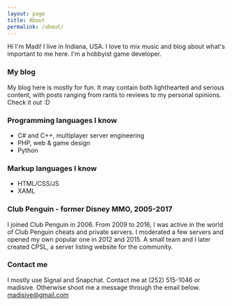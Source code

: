 ```yaml
---
layout: page
title: About
permalink: /about/
---
```


Hi I'm Madi! I live in Indiana, USA. I love to mix music and blog about what's important to me here. I'm a hobbyist game developer.

### My blog
My blog here is mostly for fun. It may contain both lighthearted and serious content, with posts ranging from rants to reviews to my personal opinions. Check it out :D

### Programming languages I know
- C# and C++, multiplayer server engineering
- PHP, web & game design
- Python

### Markup languages I know
- HTML/CSS/JS
- XAML

### Club Penguin - former Disney MMO, 2005-2017
I joined Club Penguin in 2006. From 2009 to 2016, I was active in the world of Club Penguin cheats and private servers. I moderated a few servers and opened my own popular one in 2012 and 2015. A small team and I later created CPSL, a server listing website for the community.

### Contact me
I mostly use Signal and Snapchat. Contact me at (252) 515-1046 or madisive. Otherwise shoot me a message through the email below.
[madisive@gmail.com](mailto:madisive@gmail.com)
